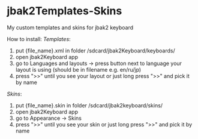 # jbak2Templates-Skins
My custom templates and skins for jbak2 keyboard

How to install:
*Templates*:
1. put {file_name}.xml in folder /sdcard/jbak2Keyboard/keyboards/
2. open jbak2Keyboard app
3. go to Languages and layouts -> press button next to language your layout is using (should be in filename e.g. en/ru/jp)
4. press ">>" until you see your layout or just long press ">>" and pick it by name

*Skins*:
1. put {file_name}.skin in folder /sdcard/jbak2keyboard/skins/
2. open jbak2Keyboard app
3. go to Appearance -> Skins
4. press ">>" until you see your skin or just long press ">>" and pick it by name
